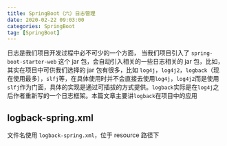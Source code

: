 ```yaml
---
title: SpringBoot（六）日志管理
date: 2020-02-22 09:03:00
categories: SpringBoot
tag: [SpringBoot]
---
```


日志是我们项目开发过程中必不可少的一个方面， 当我们项目引入了 `spring-boot-starter-web` 这个 jar 包，会自动引入相关的一些日志相关的 jar 包，比如，其实在项目中可供我们选择的 jar 包有很多，比如 `log4j`，`log4j2`，`logback`（现在使用最多），`slfj`等，在具体使用时并不会直接去使用`log4j`，`log4j2`而是使用`slfj`作为门面，具体的实现是通过可插拔的方式提供。`logback`实际是在`log4j`之后作者重新写的一个日志框架。本篇文章主要讲`logback`在项目中的应用

<!-- more -->

## logback-spring.xml

文件名使用 `logback-spring.xml`，位于 resource 路径下